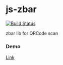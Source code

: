 # js-zbar

[![Build Status](https://travis-ci.org/josudoey/js-zbar-qr.svg?branch=master)](https://travis-ci.org/josudoey/js-zbar-qr)

zbar lib for QRCode scan

### Demo

 [Link](https://josudoey.github.io/webtool-zbar-qr/)
